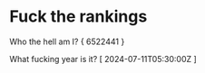 # Fuck the rankings

Who the hell am I?
{ 6522441 }

What fucking year is it?
[ 2024-07-11T05:30:00Z ]
